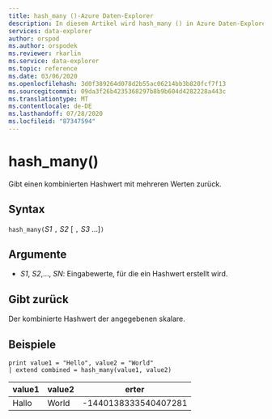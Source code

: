```yaml
---
title: hash_many ()-Azure Daten-Explorer
description: In diesem Artikel wird hash_many () in Azure Daten-Explorer beschrieben.
services: data-explorer
author: orspod
ms.author: orspodek
ms.reviewer: rkarlin
ms.service: data-explorer
ms.topic: reference
ms.date: 03/06/2020
ms.openlocfilehash: 3d0f389264d078d2b55ac06214bb3b820fcf7f13
ms.sourcegitcommit: 09da3f26b4235368297b8b9b604d4282228a443c
ms.translationtype: MT
ms.contentlocale: de-DE
ms.lasthandoff: 07/28/2020
ms.locfileid: "87347594"
---
```

# <a name="hash_many"></a>hash_many()

Gibt einen kombinierten Hashwert mit mehreren Werten zurück.

## <a name="syntax"></a>Syntax

`hash_many(`*S1* `,` *S2* [ `,` *S3* ...]`)`

## <a name="arguments"></a>Argumente

* *S1*, *S2*,..., *SN*: Eingabewerte, für die ein Hashwert erstellt wird.

## <a name="returns"></a>Gibt zurück

Der kombinierte Hashwert der angegebenen skalare.

## <a name="examples"></a>Beispiele

<!-- csl: https://help.kusto.windows.net/Samples -->
```kusto
print value1 = "Hello", value2 = "World"
| extend combined = hash_many(value1, value2)
```

|value1|value2|erter|
|---|---|---|
|Hallo|World|-1440138333540407281|
